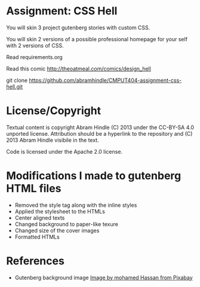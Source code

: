 Assignment: CSS Hell
====================

You will skin 3 project gutenberg stories with custom CSS.

You will skin 2 versions of a possible professional homepage for your
self with 2 versions of CSS.

Read requirements.org

Read this comic http://theoatmeal.com/comics/design_hell

git clone https://github.com/abramhindle/CMPUT404-assignment-css-hell.git

License/Copyright
=================

Textual content is copyright Abram Hindle (C) 2013 under the CC-BY-SA
4.0 unported license. Attribution should be a hyperlink to the
repository and (C) 2013 Abram Hindle visibile in the text.

Code is licensed under the Apache 2.0 license.


Modifications I made to gutenberg HTML files
=================
* Removed the style tag along with the inline styles
* Applied the stylesheet to the HTMLs
* Center aligned texts
* Changed background to paper-like texure
* Changed size of the cover images
* Formatted HTMLs

References
=================

* Gutenberg background image
[Image by mohamed Hassan from Pixabay](https://pixabay.com/illustrations/paper-background-texture-template-2500380/)